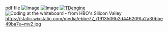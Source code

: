pdf file
![Image](http://i.imgur.com/AjQIOik.jpg)
![Image](https://static.wixstatic.com/media/ebbe77_7f913506b2d446209fa2a30bbe49ba7e~mv2.jpg)
[![TDengine](TDenginelogo.png)](https://www.taosdata.com)
![Coding at the whiteboard - from HBO's Silicon Valley](https://d3j2pkmjtin6ou.cloudfront.net/coding-at-the-whiteboard-silicon-valley.png)
https://static.wixstatic.com/media/ebbe77_7f913506b2d446209fa2a30bbe49ba7e~mv2.jpg
